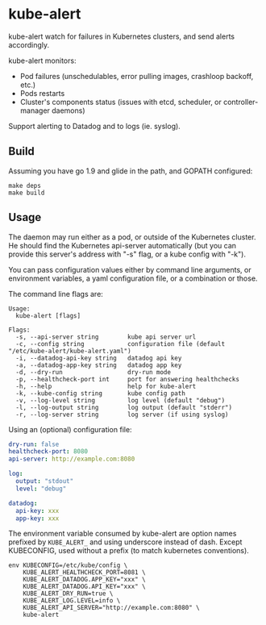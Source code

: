 # kube-alert

kube-alert watch for failures in Kubernetes clusters, and send alerts accordingly.

kube-alert monitors:
* Pod failures (unschedulables, error pulling images, crashloop backoff, etc.)
* Pods restarts
* Cluster's components status (issues with etcd, scheduler, or controller-manager daemons)

Support alerting to Datadog and to logs (ie. syslog).

## Build

Assuming you have go 1.9 and glide in the path, and GOPATH configured:

```shell
make deps
make build
```

## Usage

The daemon may run either as a pod, or outside of the Kubernetes cluster.
He should find the Kubernetes api-server automatically (but you can
provide this server's address with "-s" flag, or a kube config with "-k").

You can pass configuration values either by command line arguments, or
environment variables, a yaml configuration file, or a combination or those.

The command line flags are:
```
Usage:
  kube-alert [flags]

Flags:
  -s, --api-server string        kube api server url
  -c, --config string            configuration file (default "/etc/kube-alert/kube-alert.yaml")
  -i, --datadog-api-key string   datadog api key
  -a, --datadog-app-key string   datadog app key
  -d, --dry-run                  dry-run mode
  -p, --healthcheck-port int     port for answering healthchecks
  -h, --help                     help for kube-alert
  -k, --kube-config string       kube config path
  -v, --log-level string         log level (default "debug")
  -l, --log-output string        log output (default "stderr")
  -r, --log-server string        log server (if using syslog)
```

Using an (optional) configuration file:
```yaml
dry-run: false
healthcheck-port: 8080
api-server: http://example.com:8080

log:
  output: "stdout"
  level: "debug"

datadog:
  api-key: xxx
  app-key: xxx
```

The environment variable consumed by kube-alert are option names prefixed
by ```KUBE_ALERT_``` and using underscore instead of dash. Except KUBECONFIG,
used without a prefix (to match kubernetes conventions).
```
env KUBECONFIG=/etc/kube/config \
    KUBE_ALERT_HEALTHCHECK_PORT=8081 \
    KUBE_ALERT_DATADOG.APP_KEY="xxx" \
    KUBE_ALERT_DATADOG.API_KEY="xxx" \
    KUBE_ALERT_DRY_RUN=true \
    KUBE_ALERT_LOG.LEVEL=info \
    KUBE_ALERT_API_SERVER="http://example.com:8080" \
    kube-alert
```
